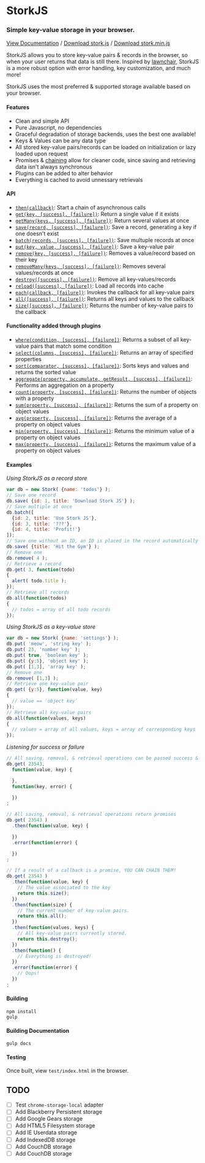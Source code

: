 # StorkJS
### Simple key-value storage in your browser. 

[View Documentation](http://clickermonkey.github.io/storkjs) /
[Download stork.js](https://raw.githubusercontent.com/ClickerMonkey/storkjs/master/build/stork.js) /
[Download stork.min.js](https://raw.githubusercontent.com/ClickerMonkey/storkjs/master/build/stork.min.js)

StorkJS allows you to store key-value pairs & records in the browser, so when your user returns that data is still there.
Inspired by [lawnchair](http://brian.io/lawnchair/), StorkJS is a more robust option with error handling, key customization, and much more!

StorkJS uses the most preferred & supported storage available based on your browser.

#### Features
- Clean and simple API
- Pure Javascript, no dependencies
- Graceful degradation of storage backends, uses the best one available!
- Keys & Values can be any data type
- All stored key-value pairs/records can be loaded on initialization or lazy loaded upon request
- Promises & [chaining](#chainingExample) allow for cleaner code, since saving and retrieving data
   isn't always synchronous
- Plugins can be added to alter behavior
- Everything is cached to avoid unnessary retrievals

#### API
- [`then(callback)`](http://clickermonkey.github.io/storkjs/Stork#then): Start a chain of asynchronous calls
- [`get(key, [success], [failure])`](http://clickermonkey.github.io/storkjs/Stork#get): Return a single value if it exists
- [`getMany(keys, [success], [failure])`](http://clickermonkey.github.io/storkjs/Stork#getMany): Return several values at once
- [`save(record, [success], [failure])`](http://clickermonkey.github.io/storkjs/Stork#save): Save a record, generating a key if one doesn't exist
- [`batch(records, [success], [failure])`](http://clickermonkey.github.io/storkjs/Stork#batch): Save multuple records at once
- [`put(key, value, [success], [failure])`](http://clickermonkey.github.io/storkjs/Stork#put): Save a key-value pair
- [`remove(key, [success], [failure])`](http://clickermonkey.github.io/storkjs/Stork#remove): Removes a value/record based on their key
- [`removeMany(keys, [success], [failure])`](http://clickermonkey.github.io/storkjs/Stork#removeMany): Removes several values/records at once
- [`destroy([success], [failure])`](http://clickermonkey.github.io/storkjs/Stork#destroy): Remove all key-values/records
- [`reload([success], [failure])`](http://clickermonkey.github.io/storkjs/Stork#reload): Load all records into cache
- [`each(callback, [failure])`](http://clickermonkey.github.io/storkjs/Stork#each): Invokes the callback for all key-value pairs
- [`all([success], [failure])`](http://clickermonkey.github.io/storkjs/Stork#all): Returns all keys and values to the callback
- [`size([success], [failure])`](http://clickermonkey.github.io/storkjs/Stork#size): Returns the number of key-value pairs to the callback

#### Functionality added through plugins
- [`where(condition, [success], [failure])`](http://clickermonkey.github.io/storkjs/Stork#where): Returns a subset of all key-value pairs that match some condition
- [`select(columns, [success], [failure])`](https://clickermonkey.github.io/storkjs/Stork#select): Returns an array of specified properties
- [`sort(comparator, [success], [failure])`](https://clickermonkey.github.io/storkjs/Stork#sort): Sorts keys and values and returns the sorted value
- [`aggregate(property, accumulate, getResult, [success], [failure])`](https://clickermonkey.github.io/storkjs/Stork#aggregate): Performs an aggregation on a property
- [`count(property, [success], [failure])`](https://clickermonkey.github.io/storkjs/Stork#count): Returns the number of objects with a property
- [`sum(property, [success], [failure])`](https://clickermonkey.github.io/storkjs/Stork#sum): Returns the sum of a property on object values
- [`avg(property, [success], [failure])`](https://clickermonkey.github.io/storkjs/Stork#avg): Returns the average of a property on object values
- [`min(property, [success], [failure])`](https://clickermonkey.github.io/storkjs/Stork#min): Returns the minimum value of a property on object values
- [`max(property, [success], [failure])`](https://clickermonkey.github.io/storkjs/Stork#max): Returns the maximum value of a property on object values

#### Examples
*Using StorkJS as a record store*

```javascript
var db = new Stork( {name: 'todos'} );
// Save one record
db.save( {id: 1, title: 'Download Stork JS'} );
// Save multiple at once
db.batch([
  {id: 2, title: 'Use Stork JS'},
  {id: 3, title: '???'},
  {id: 4, title: 'Profit!'}
]);
// Save one without an ID, an ID is placed in the record automatically
db.save( {title: 'Hit the Gym'} );
// Remove one
db.remove( 4 );
// Retrieve a record
db.get( 3, function(todo) 
{
  alert( todo.title );
});
// Retrieve all records
db.all(function(todos) 
{
  // todos = array of all todo records
});
```

*Using StorkJS as a key-value store*
```javascript
var db = new Stork( {name: 'settings'} );
db.put( 'meow', 'string key' );
db.put( 23, 'number key' );
db.put( true, 'boolean key' );
db.put( {y:5}, 'object key' );
db.put( [1,3], 'array key' );
// Remove one
db.remove( [1,3] );
// Retrieve one key-value pair
db.get( {y:5}, function(value, key)
{
  // value == 'object key'
});
// Retrieve all key-value pairs
db.all(function(values, keys)
{
  // values = array of all values, keys = array of corresponding keys
});
```

<span id="chainingExample"></span>
*Listening for success or failure*
```javascript
// All saving, removal, & retrieval operations can be passed success & failure callbacks
db.get( 23543,
  function(value, key) {

  },
  function(key, error) {

  })
;

// All saving, removal, & retrieval operations return promises
db.get( 23543 )
  .then(function(value, key) {

  })
  .error(function(error) {

  })
;

// If a result of a callback is a promise, YOU CAN CHAIN THEM!
db.get( 23543 )
  .then(function(value, key) {
    // The value associated to the key
    return this.size();
  })
  .then(function(size) {
    // The current number of key-value pairs.
    return this.all();
  })
  .then(function(values, keys) {
    // All key-value pairs currently stored.
    return this.destroy();
  })
  .then(function() {
    // Everything is destroyed!
  })
  .error(function(error) {
    // Oops!
  })
;
```

#### Building

```
npm install
gulp
```

#### Building Documentation
```
gulp docs
```

#### Testing
Once built, view `test/index.html` in the browser.

## TODO
- [ ] Test `chrome-storage-local` adapter
- [ ] Add Blackberry Persistent storage
- [ ] Add Google Gears storage
- [ ] Add HTML5 Filesystem storage
- [ ] Add IE Userdata storage
- [ ] Add IndexedDB storage
- [ ] Add CouchDB storage
- [ ] Add CouchDB storage
